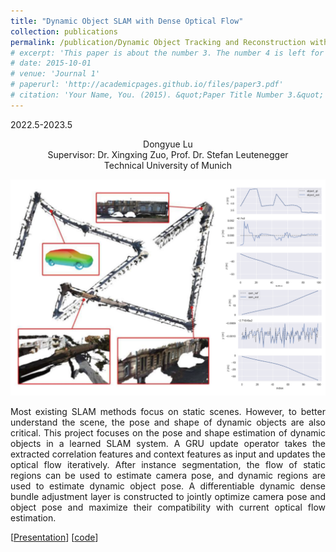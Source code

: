 ```yaml
---
title: "Dynamic Object SLAM with Dense Optical Flow"
collection: publications
permalink: /publication/Dynamic Object Tracking and Reconstruction with Dense Optical Flow
# excerpt: 'This paper is about the number 3. The number 4 is left for future work.'
# date: 2015-10-01
# venue: 'Journal 1'
# paperurl: 'http://academicpages.github.io/files/paper3.pdf'
# citation: 'Your Name, You. (2015). &quot;Paper Title Number 3.&quot; <i>Journal 1</i>. 1(3).'
---
```


2022.5-2023.5

<center>
Dongyue Lu <br /> 
Supervisor: Dr. Xingxing Zuo, Prof. Dr. Stefan Leutenegger <br /> 
Technical University of Munich 
</center>

<!-- <p align = "center">
<img src = ../files/overview.png alt = 'scene' height = 10% width = 80% />
<img src = ../files/result.png alt = 'scene' height = 10% width = 80% />
</p> -->

![thesis](../files/thesis.png)

<p align = "justify"> 
Most existing SLAM methods focus on static scenes. However, to better understand the scene, the pose and shape of dynamic objects are also critical.
This project focuses on the pose and shape estimation of dynamic objects in a learned SLAM system.
A GRU update operator takes the extracted correlation features and context features as input and updates the optical flow iteratively.
After instance segmentation, the flow of static regions can be used to estimate camera pose, and dynamic regions are used to estimate dynamic object pose.
A differentiable dynamic dense bundle adjustment layer is constructed to jointly optimize camera pose and object pose and maximize their compatibility with current optical flow estimation.
</p>

[[Presentation](http://dylanorange.github.io/files/slides.pdf)]
[[code](https://github.com/DylanOrange/DROID-SLAM/tree/vkitti-allscene)]
<!-- [[Project report](http://dylanorange.github.io/files/mvs.pdf)]
[[code](https://github.com/DylanOrange/End-to-end-Learned-Multi-View-Stereo-Reconstruction-with-Transformers)] -->